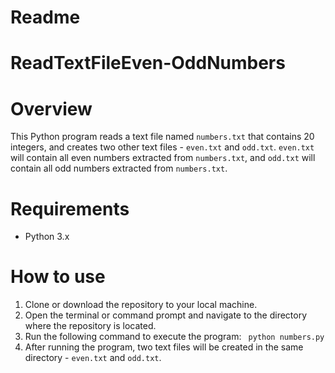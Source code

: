 # Readme
# ReadTextFileEven-OddNumbers

# Overview
This Python program reads a text file named `numbers.txt` that contains 20 integers, and creates two other text files - `even.txt` and `odd.txt`. `even.txt` will contain all even numbers extracted from `numbers.txt`, and `odd.txt` will contain all odd numbers extracted from `numbers.txt`.

# Requirements
- Python 3.x

# How to use
1. Clone or download the repository to your local machine.
2. Open the terminal or command prompt and navigate to the directory where the repository is located.
3. Run the following command to execute the program:
``` python numbers.py```
4. After running the program, two text files will be created in the same directory - `even.txt` and `odd.txt`.
